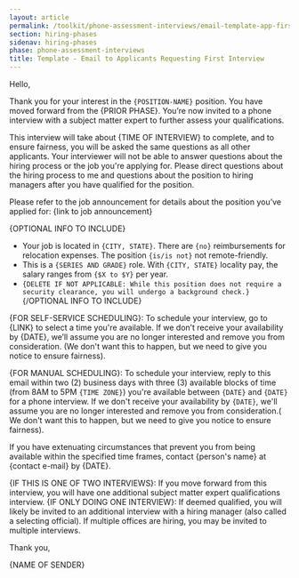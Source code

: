 ```yaml
---
layout: article
permalink: /toolkit/phone-assessment-interviews/email-template-app-first-interview-sched/
section: hiring-phases
sidenav: hiring-phases
phase: phone-assessment-interviews
title: Template - Email to Applicants Requesting First Interview
---
```


Hello,

Thank you for your interest in the `{POSITION-NAME}` position. You have moved forward from the {PRIOR PHASE}. You’re now invited to a phone interview with a subject matter expert to further assess your qualifications. 

This interview will take about {TIME OF INTERVIEW} to complete, and to ensure fairness, you will be asked the same questions as all other applicants. Your interviewer will not be able to answer questions about the hiring process or the job you're applying for.  Please direct questions about the hiring process to me and questions about the position to hiring managers after you have qualified for the position.

Please refer to the job announcement for details about the position you’ve applied for: {link to job announcement}

{OPTIONAL INFO TO INCLUDE}
- Your job is located in `{CITY, STATE}`. There are `{no}` reimbursements for relocation expenses. The position `{is/is not}` not remote-friendly.
- This is a `{SERIES AND GRADE}` role. With `{CITY, STATE}` locality pay, the salary ranges from `{$X to $Y}` per year.
- `{DELETE IF NOT APPLICABLE: While this position does not require a security clearance, you will undergo a background check.}`
{/OPTIONAL INFO TO INCLUDE}

{FOR SELF-SERVICE SCHEDULING}: To schedule your interview, go to {LINK} to select a time you're available. If we don’t receive your availability by {DATE}, we’ll assume you are no longer interested and remove you from consideration. (We don't want this to happen, but we need to give you notice to ensure fairness).

{FOR MANUAL SCHEDULING}: To schedule your interview, reply to this email within two (2) business days with three (3) available blocks of time (from 8AM to 5PM `{TIME ZONE}`) you're available between `{DATE}` and `{DATE}` for a phone interview. If we don't receive your availability by `{DATE}`, we'll assume you are no longer interested and remove you from consideration.( We don't want this to happen, but we need to give you notice to ensure fairness).

If you have extenuating circumstances that prevent you from being available within the specified time frames, contact {person's name} at {contact e-mail} by {DATE}.

{IF THIS IS ONE OF TWO INTERVIEWS}: If you move forward from this interview, you will have one additional subject matter expert qualifications interview.
{IF ONLY DOING ONE INTERVIEW}: If deemed qualified, you will likely be invited to an additional interview with a hiring manager (also called a selecting official). If multiple offices are hiring, you may be invited to multiple interviews.

Thank you,

{NAME OF SENDER}
